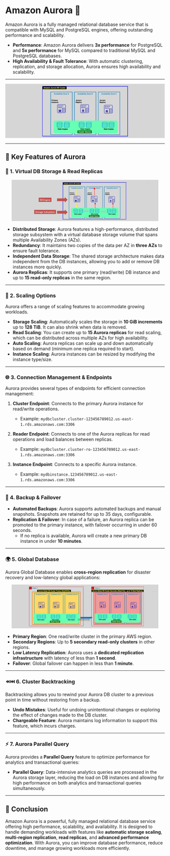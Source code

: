 # **Amazon Aurora 🌟**

Amazon Aurora is a fully managed relational database service that is compatible with MySQL and PostgreSQL engines, offering outstanding performance and scalability.

- **Performance**: Amazon Aurora delivers **3x performance** for PostgreSQL and **5x performance** for MySQL compared to traditional MySQL and PostgreSQL databases.
- **High Availability & Fault Tolerance**: With automatic clustering, replication, and storage allocation, Aurora ensures high availability and scalability.

---

<div style="text-align: center"><img src="images/aurora-db.png" alt="Amazon Aurora DB Cluster" /></div>

---

## **🎁 Key Features of Aurora**

### **🏪 1. Virtual DB Storage & Read Replicas**

<div style="text-align: center; padding: 0 20px"><img src="images/aurora-components.png" alt="Aurora Components" /></div>

- **Distributed Storage**: Aurora features a high-performance, distributed storage subsystem with a virtual database storage volume that spans multiple Availability Zones (AZs).
- **Redundancy**: It maintains two copies of the data per AZ in **three AZs** to ensure fault tolerance.
- **Independent Data Storage**: The shared storage architecture makes data independent from the DB instances, allowing you to add or remove DB instances more quickly.
- **Aurora Replicas**: It supports one primary (read/write) DB instance and up to **15 read-only replicas** in the same region.

---

### **🚀 2. Scaling Options**

Aurora offers a range of scaling features to accommodate growing workloads.

- **Storage Scaling**: Automatically scales the storage in **10 GiB increments** up to **128 TiB**. It can also shrink when data is removed.
- **Read Scaling**: You can create up to **15 Aurora replicas** for read scaling, which can be distributed across multiple AZs for high availability.
- **Auto Scaling**: Aurora replicas can scale up and down automatically based on demand (minimum one replica required to start).
- **Instance Scaling**: Aurora instances can be resized by modifying the instance type/size.

---

### **🌐 3. Connection Management & Endpoints**

Aurora provides several types of endpoints for efficient connection management:

1. **Cluster Endpoint**: Connects to the primary Aurora instance for read/write operations.

   - Example: `mydbcluster.cluster-123456789012.us-east-1.rds.amazonaws.com:3306`

2. **Reader Endpoint**: Connects to one of the Aurora replicas for read operations and load balances between replicas.

   - Example: `mydbcluster.cluster-ro-123456789012.us-east-1.rds.amazonaws.com:3306`

3. **Instance Endpoint**: Connects to a specific Aurora instance.
   - Example: `mydbinstance.123456789012.us-east-1.rds.amazonaws.com:3306`

---

### **🔄 4. Backup & Failover**

- **Automated Backups**: Aurora supports automated backups and manual snapshots. Snapshots are retained for up to 35 days, configurable.
- **Replication & Failover**: In case of a failure, an Aurora replica can be promoted to the primary instance, with failover occurring in under 60 seconds.
  - If no replica is available, Aurora will create a new primary DB instance in under **10 minutes**.

---

### **🌍 5. Global Database**

Aurora Global Database enables **cross-region replication** for disaster recovery and low-latency global applications:

<div style="text-align: center;padding:0 20px"><img src="images/aurora-database.png" alt="Aurora Global Database" /></div>

- **Primary Region**: One read/write cluster in the primary AWS region.
- **Secondary Regions**: Up to **5 secondary read-only clusters** in other regions.
- **Low Latency Replication**: Aurora uses a **dedicated replication infrastructure** with latency of less than **1 second**.
- **Failover**: Global failover can happen in less than **1 minute**.

---

### **⏪⏭️ 6. Cluster Backtracking**

Backtracking allows you to rewind your Aurora DB cluster to a previous point in time without restoring from a backup.

- **Undo Mistakes**: Useful for undoing unintentional changes or exploring the effect of changes made to the DB cluster.
- **Chargeable Feature**: Aurora maintains log information to support this feature, which incurs charges.

---

### **⚡ 7. Aurora Parallel Query**

Aurora provides a **Parallel Query** feature to optimize performance for analytics and transactional queries:

- **Parallel Query**: Data-intensive analytics queries are processed in the Aurora storage layer, reducing the load on DB instances and allowing for high performance on both analytics and transactional queries simultaneously.

---

## **🎯 Conclusion**

Amazon Aurora is a powerful, fully managed relational database service offering high performance, scalability, and availability. It is designed to handle demanding workloads with features like **automatic storage scaling**, **multi-region replication**, **read replicas**, and **advanced performance optimization**. With Aurora, you can improve database performance, reduce downtime, and manage growing workloads more efficiently.
